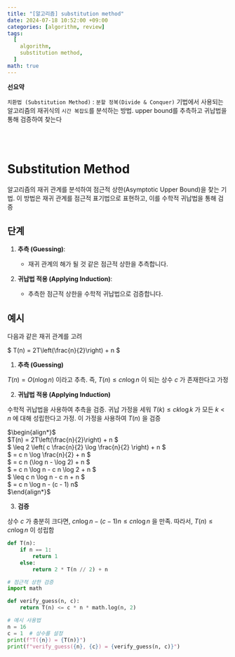 ```yaml
---
title: "[알고리즘] substitution method"
date: 2024-07-18 10:52:00 +09:00
categories: [algorithm, review]
tags:
  [
    algorithm,
    substitution method,
  ]
math: true
---
```


**선요약**

`치환법 (Substitution Method)` : `분할 정복(Divide & Conquer)` 기법에서 사용되는 알고리즘의 재귀식의 `시간 복잡도`를 분석하는 방법. upper bound를 추측하고 귀납법을 통해 검증하여 찾는다


<br/>
<br/>

# **Substitution Method**

알고리즘의 재귀 관계를 분석하여 점근적 상한(Asymptotic Upper Bound)을 찾는 기법. 이 방법은 재귀 관계를 점근적 표기법으로 표현하고, 이를 수학적 귀납법을 통해 검증

## **단계**

1. **추측 (Guessing)**:
   - 재귀 관계의 해가 될 것 같은 점근적 상한을 추측합니다.

2. **귀납법 적용 (Applying Induction)**:
   - 추측한 점근적 상한을 수학적 귀납법으로 검증합니다.


## **예시**

다음과 같은 재귀 관계를 고려

$
T(n) = 2T\left(\frac{n}{2}\right) + n
$

1. **추측 (Guessing)**

$T(n) = O(n \log n)$ 이라고 추측. 즉, $T(n) \leq c n \log n$ 이 되는 상수 $c$ 가 존재한다고 가정

2. **귀납법 적용 (Applying Induction)**

수학적 귀납법을 사용하여 추측을 검증. 귀납 가정을 세워 $T(k) \leq c k \log k$ 가 모든 $k < n$ 에 대해 성립한다고 가정. 이 가정을 사용하여 $T(n)$ 을 검증


$\begin{align*}$<br/>
$T(n) = 2T\left(\frac{n}{2}\right) + n $<br/>
    $  \leq 2 \left( c \frac{n}{2} \log \frac{n}{2} \right) + n $<br/>
    $  = c n \log \frac{n}{2} + n $<br/>
    $  = c n (\log n - \log 2) + n $<br/>
    $  = c n \log n - c n \log 2 + n $<br/>
    $  \leq c n \log n - c n + n $<br/>
    $  = c n \log n - (c - 1) n$<br/>
$\end{align*}$<br/>


3. **검증**

상수 $c$ 가 충분히 크다면, $c n \log n - (c - 1) n \leq c n \log n$ 을 만족. 따라서, $T(n) \leq c n \log n$ 이 성립함

```python
def T(n):
    if n == 1:
        return 1
    else:
        return 2 * T(n // 2) + n

# 점근적 상한 검증
import math

def verify_guess(n, c):
    return T(n) <= c * n * math.log(n, 2)

# 예시 사용법
n = 16
c = 1  # 상수를 설정
print(f"T({n}) = {T(n)}")
print(f"verify_guess({n}, {c}) = {verify_guess(n, c)}")
```
